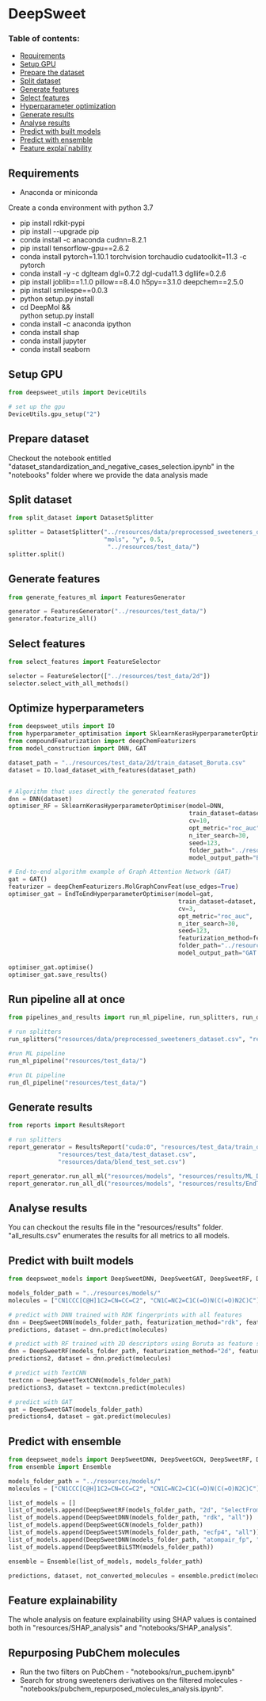 # DeepSweet

### Table of contents:

- [Requirements](#requirements)
- [Setup GPU](#setup-gpu)
- [Prepare the dataset](#prepare-dataset)
- [Split dataset](#split-dataset)
- [Generate features](#generate-features)
- [Select features](#select-features)
- [Hyperparameter optimization](#optimize-hyperparameters)
- [Generate results](#generate-results)
- [Analyse results](#analyse-results)
- [Predict with built models](#predict-with-built-models)
- [Predict with ensemble](#predict-with-ensemble)
- [Feature explai`nability](#feature-explainability)


## Requirements

- Anaconda or miniconda

Create a conda environment with python 3.7

- pip install rdkit-pypi
- pip install --upgrade pip
- conda install -c anaconda cudnn=8.2.1
- pip install tensorflow-gpu==2.6.2
- conda install pytorch=1.10.1 torchvision torchaudio cudatoolkit=11.3 -c pytorch
- conda install -y -c dglteam dgl=0.7.2 dgl-cuda11.3 dgllife=0.2.6
- pip install joblib==1.1.0 pillow==8.4.0 h5py==3.1.0 deepchem==2.5.0
- pip install smilespe==0.0.3
- python setup.py install
- cd DeepMol && \
    python setup.py install
- conda install -c anaconda ipython
- conda install shap
- conda install jupyter
- conda install seaborn

## Setup GPU
```python
from deepsweet_utils import DeviceUtils

# set up the gpu
DeviceUtils.gpu_setup("2")
```

## Prepare dataset

Checkout the notebook entitled "dataset_standardization_and_negative_cases_selection.ipynb" in the "notebooks" folder 
where we provide the data analysis made

## Split dataset

```python
from split_dataset import DatasetSplitter

splitter = DatasetSplitter("../resources/data/preprocessed_sweeteners_dataset.csv", 
                           "mols", "y", 0.5,
                            "../resources/test_data/")
splitter.split()
```

## Generate features

```python
from generate_features_ml import FeaturesGenerator

generator = FeaturesGenerator("../resources/test_data/")
generator.featurize_all()
```

## Select features

```python
from select_features import FeatureSelector

selector = FeatureSelector(["../resources/test_data/2d"])
selector.select_with_all_methods()
```

## Optimize hyperparameters

```python
from deepsweet_utils import IO
from hyperparameter_optimisation import SklearnKerasHyperparameterOptimiser, EndToEndHyperparameterOptimiser
from compoundFeaturization import deepChemFeaturizers
from model_construction import DNN, GAT

dataset_path = "../resources/test_data/2d/train_dataset_Boruta.csv"
dataset = IO.load_dataset_with_features(dataset_path)


# Algorithm that uses directly the generated features
dnn = DNN(dataset)
optimiser_RF = SklearnKerasHyperparameterOptimiser(model=DNN, 
                                                   train_dataset=dataset, 
                                                   cv=10,
                                                   opt_metric="roc_auc",
                                                   n_iter_search=30,
                                                   seed=123,
                                                   folder_path="../resources/test_data/2d/",
                                                   model_output_path="Boruta_rf_model")

# End-to-end algorithm example of Graph Attention Network (GAT)
gat = GAT()
featurizer = deepChemFeaturizers.MolGraphConvFeat(use_edges=True)
optimiser_gat = EndToEndHyperparameterOptimiser(model=gat, 
                                                train_dataset=dataset, 
                                                cv=3,
                                                opt_metric="roc_auc",
                                                n_iter_search=30,
                                                seed=123,
                                                featurization_method=featurizer,
                                                folder_path="../resources/test_data/GAT/",
                                                model_output_path="GAT.h5")

optimiser_gat.optimise()
optimiser_gat.save_results()

```

## Run pipeline all at once
```python
from pipelines_and_results import run_ml_pipeline, run_splitters, run_dl_pipeline

# run splitters
run_splitters("resources/data/preprocessed_sweeteners_dataset.csv", "resources/test_data/")

#run ML pipeline
run_ml_pipeline("resources/test_data/")

#run DL pipeline
run_dl_pipeline("resources/test_data/")
```

## Generate results
```python
from reports import ResultsReport

# run splitters
report_generator = ResultsReport("cuda:0", "resources/test_data/train_dataset.csv", 
              "resources/test_data/test_dataset.csv", 
              "resources/data/blend_test_set.csv")

report_generator.run_all_ml("resources/models", "resources/results/ML_DNN_results.csv")
report_generator.run_all_dl("resources/models", "resources/results/EndToEnd_results.csv")
```

## Analyse results

You can checkout the results file in the "resources/results" folder. "all_results.csv" 
enumerates the results for all metrics to all models.

## Predict with built models

```python
from deepsweet_models import DeepSweetDNN, DeepSweetGAT, DeepSweetRF, DeepSweetTextCNN

models_folder_path = "../resources/models/"
molecules = ["CN1CCC[C@H]1C2=CN=CC=C2", "CN1C=NC2=C1C(=O)N(C(=O)N2C)C"]

# predict with DNN trained with RDK fingerprints with all features
dnn = DeepSweetDNN(models_folder_path, featurization_method="rdk", feature_selection_method="all")
predictions, dataset = dnn.predict(molecules)

# predict with RF trained with 2D descriptors using Boruta as feature selection method
dnn = DeepSweetRF(models_folder_path, featurization_method="2d", feature_selection_method="Boruta")
predictions2, dataset = dnn.predict(molecules)

# predict with TextCNN
textcnn = DeepSweetTextCNN(models_folder_path)
predictions3, dataset = textcnn.predict(molecules)

# predict with GAT
gat = DeepSweetGAT(models_folder_path)
predictions4, dataset = gat.predict(molecules)
```

## Predict with ensemble
```python
from deepsweet_models import DeepSweetDNN, DeepSweetGCN, DeepSweetRF, DeepSweetSVM, DeepSweetBiLSTM
from ensemble import Ensemble

models_folder_path = "../resources/models/"
molecules = ["CN1CCC[C@H]1C2=CN=CC=C2", "CN1C=NC2=C1C(=O)N(C(=O)N2C)C"]

list_of_models = []
list_of_models.append(DeepSweetRF(models_folder_path, "2d", "SelectFromModelFS"))
list_of_models.append(DeepSweetDNN(models_folder_path, "rdk", "all"))
list_of_models.append(DeepSweetGCN(models_folder_path))
list_of_models.append(DeepSweetSVM(models_folder_path, "ecfp4", "all"))
list_of_models.append(DeepSweetDNN(models_folder_path, "atompair_fp", "SelectFromModelFS"))
list_of_models.append(DeepSweetBiLSTM(models_folder_path))

ensemble = Ensemble(list_of_models, models_folder_path)

predictions, dataset, not_converted_molecules = ensemble.predict(molecules)
```

## Feature explainability

The whole analysis on feature explainability using SHAP values is contained both in "resources/SHAP_analysis" and "notebooks/SHAP_analysis".

## Repurposing PubChem molecules

- Run the two filters on PubChem - "notebooks/run_puchem.ipynb"
- Search for strong sweeteners derivatives on the filtered molecules - "notebooks/pubchem_repurposed_molecules_analysis.ipynb".